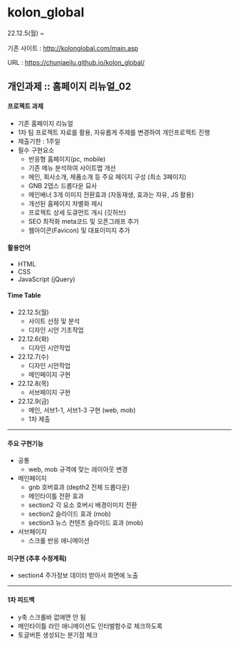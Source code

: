 # kolon_global

22.12.5(월) ~

기존 사이트 : http://kolonglobal.com/main.asp

URL : https://chunjaeilu.github.io/kolon_global/

## 개인과제 :: 홈페이지 리뉴얼_02

#### 프로젝트 과제

- 기존 홈페이지 리뉴얼
- 1차 팀 프로젝트 자료를 활용, 자유롭게 주제를 변경하여 개인프로젝트 진행
- 제출기한 : 1주일
- 필수 구현요소
  - 반응형 홈페이지(pc, mobile)
  - 기존 메뉴 분석하여 사이트맵 개선
  - 메인, 회사소개, 제품소개 등 주요 페이지 구성 (최소 3페이지)
  - GNB 2뎁스 드롭다운 묘사
  - 메인배너 3개 이미지 전환효과 (자동재생, 효과는 자유, JS 활용)
  - 개선된 홈페이지 차별화 제시
  - 프로젝트 상세 도큐먼트 개시 (깃허브)
  - SEO 최적화 meta코드 및 오픈그래프 추가
  - 웹아이콘(Favicon) 및 대표이미지 추가

#### 활용언어

- HTML
- CSS
- JavaScript (jQuery)

#### Time Table

- 22.12.5(월)
  - 사이트 선정 및 분석
  - 디자인 시안 기초작업
- 22.12.6(화)
  - 디자인 시안작업
- 22.12.7(수)
  - 디자인 시안작업
  - 메인페이지 구현
- 22.12.8(목)
  - 서브페이지 구현
- 22.12.9(금)
  - 메인, 서브1-1, 서브1-3 구현 (web, mob)
  - 1차 제출

---

#### 주요 구현기능

- 공통
  - web, mob 규격에 맞는 레이아웃 변경
- 메인페이지
  - gnb 호버효과 (depth2 전체 드롭다운)
  - 메인타이틀 전환 효과
  - section2 각 요소 호버시 배경이미지 전환
  - section2 슬라이드 효과 (mob)
  - section3 뉴스 컨텐츠 슬라이드 효과 (mob)
- 서브페이지
  - 스크롤 반응 애니메이션

#### 미구현 (추후 수정계획)

- section4 주가정보 데이터 받아서 화면에 노출
---
#### 1차 피드백
- y축 스크롤바 없애면 안 됨
- 메인타이틀 라인 애니메이션도 인터벌함수로 체크하도록
- 토글버튼 생성되는 분기점 체크
